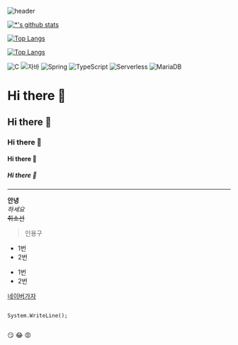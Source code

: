 <!--<image src='images/이미지이름' width=100 height=100></image>-->

![header](https://capsule-render.vercel.app/api?type=wave&color=auto&height=300&section=header&text=최강%20자바개발자&fontSize=90)

[![*'s github stats](https://github-readme-stats.vercel.app/api?username=yeogy)](https://github.com/yeogy)

[![Top Langs](https://github-readme-stats.vercel.app/api/top-langs/?username=yeogy)](https://github.com/yeogy/github-readme-stats)

[![Top Langs](https://github-readme-stats.vercel.app/api/top-langs/?username=yeogy&layout=compact)](https://github.com/yeogy/github-readme-stats)

![C](https://img.shields.io/badge/-C-123456?style=flat-square&logo=C&logoColor=black)
![자바](https://img.shields.io/badge/-자바-007396?style=flat&logo=Java&logoColor=ffffff)
![Spring](https://img.shields.io/badge/-Spring-6DB33F?style=for-the-badge&logo=Spring&logoColor=white)
![TypeScript](https://img.shields.io/badge/-TypeScript-3178C6?style=flat-square&logo=TypeScript&logoColor=white)
![Serverless](https://img.shields.io/badge/-Serverless-FD5750?style=flat-square&logo=Serverless&logoColor=magenta)
![MariaDB](https://img.shields.io/badge/-MariaDB-1F305F?style=flat-square&logo=mariadb&logoColor=white)

# Hi there 👋
## Hi there 👋
### Hi there 👋
#### Hi there 👋
##### Hi there 👋
---

**안녕** <br>
*하세요* <br>
~~취소선~~

>인용구

* 1번
* 2번
- 1번
- 2번

[네이버가자](http://naver.com)

```

System.WriteLine();


```

:smirk:
:joy:
:rage:

